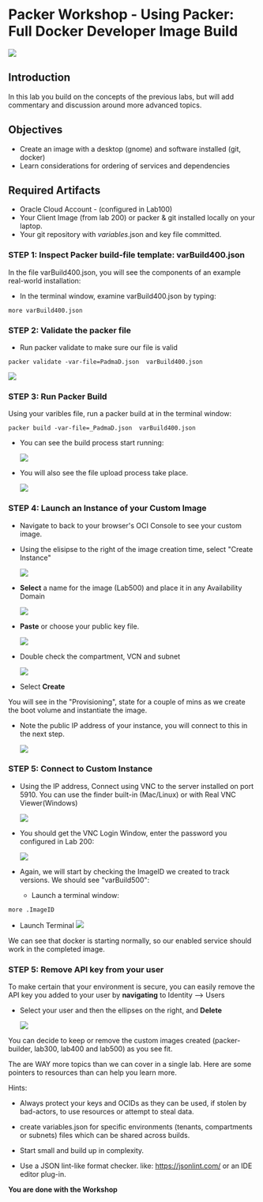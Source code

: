 # Packer Workshop - Using Packer:  Full Docker Developer Image Build

![](images/WorkshopHeader/400.png)

## Introduction

In this lab you build on the concepts of the previous labs, but will add commentary and discussion around more advanced topics.  
 
## Objectives

- Create an image with a desktop (gnome) and software installed (git, docker)
- Learn considerations for ordering of services and dependencies

## Required Artifacts

- Oracle Cloud Account - (configured in Lab100)
- Your Client Image (from lab 200) or packer & git installed locally on your laptop.
- Your git repository with _variables_.json and key file committed.

### **STEP 1**: Inspect Packer build-file template: varBuild400.json

In the file varBuild400.json, you will see the components of an example real-world installation:

- In the terminal window, examine varBuild400.json by typing:

```
more varBuild400.json 
```

### **STEP 2**: Validate the packer file

- Run packer validate to make sure our file is valid

```
packer validate -var-file=PadmaD.json  varBuild400.json
```

  ![](images/Lab500/2.1.png)

### **STEP 3**: Run Packer Build

Using your varibles file, run a packer build at in the terminal window:

```
packer build -var-file=_PadmaD.json  varBuild400.json
```
- You can see the build process start running:

   ![](images/Lab500/5.png)

- You will also see the file upload process take place.
  
   ![](images/Lab500/10.png)
 
### **STEP 4**: Launch an Instance of your Custom Image

- Navigate to back to your browser's OCI Console to see your custom image.

- Using the elisipse to the right of the image creation time, select "Create Instance" 

  ![](images/Lab500/11.png)

- **Select** a name for the image (Lab500) and place it in any Availability Domain

  ![](images/Lab500/14.png)

- **Paste** or choose your public key file.

  ![](images/Lab400/13.png)

- Double check the compartment, VCN and subnet  

  ![](images/Lab500/15.png)

- Select **Create**
  
You will see in the "Provisioning", state for a couple of mins as we create the boot volume and instantiate the image.  

- Note the public IP address of your instance, you will connect to this in the next step.

  ![](images/Lab500/12.png)

### **STEP 5**: Connect to Custom Instance

- Using the IP address, Connect using VNC to the server installed on port 5910.  You can use the finder built-in (Mac/Linux) or with Real VNC Viewer(Windows)

  ![](images/Lab500/13.png)

- You should get the VNC Login Window, enter the password you configured in Lab 200:

  ![](images/Lab500/16.png)

- Again, we will start by checking the ImageID we created to track versions.  We should see "varBuild500":

  - Launch a terminal window:

```
more .ImageID
```
  - Launch Terminal 
  ![](images/Lab500/20.png)

We can see that docker is starting normally, so our enabled service should work in the completed image.

### **STEP 5**: Remove API key from your user

To make certain that your environment is secure, you can easily remove the API key you added to your user by **navigating** to Identity --> Users

- Select your user and then the ellipses on the right, and **Delete**  

  ![](images/Lab500/21.png)

You can decide to keep or remove the custom images created (packer-builder, lab300, lab400 and lab500) as you see fit.

The are WAY more topics than we can cover in a single lab. Here are some pointers to resources than can help you learn more.

 Hints:

  - Always protect your keys and OCIDs as they can be used, if stolen by bad-actors, to use resources or attempt to steal data.

  - create variables.json for specific environments (tenants, compartments or subnets) files which can be shared across builds.
  
  - Start small and build up in complexity.

  - Use a JSON lint-like format checker. like: https://jsonlint.com/ or an IDE editor plug-in.

**You are done with the Workshop**